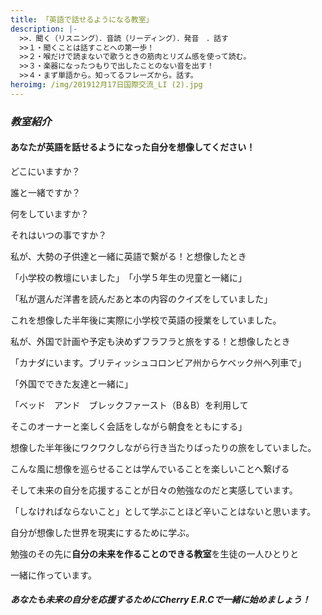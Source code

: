 ```yaml
---
title: 「英語で話せるようになる教室」
description: |-
  >>．聞く（リスニング）．音読（リーディング）．発音　．話す
  >>１・聞くことは話すことへの第一歩！
  >>２・喉だけで読まないで歌うときの筋肉とリズム感を使って読む。
  >>３・楽器になったつもりで出したことのない音を出す！
  >>４・まず単語から。知ってるフレーズから。話す。
heroimg: /img/201912月17日国際交流_LI (2).jpg
---
```

### *教室紹介*

#### あなたが英語を話せるようになった自分を想像してください！

どこにいますか？　　

誰と一緒ですか？　　

何をしていますか？

それはいつの事ですか？

私が、大勢の子供達と一緒に英語で繋がる！と想像したとき

「小学校の教壇にいました」　「小学５年生の児童と一緒に」

「私が選んだ洋書を読んだあと本の内容のクイズをしていました」

これを想像した半年後に実際に小学校で英語の授業をしていました。

私が、外国で計画や予定も決めずフラフラと旅をする！と想像したとき

「カナダにいます。ブリティッシュコロンビア州からケベック州へ列車で」

「外国でできた友達と一緒に」

「ベッド　アンド　ブレックファースト（B＆B）を利用して

そこのオーナーと楽しく会話をしながら朝食をともにする」

想像した半年後にワクワクしながら行き当たりばったりの旅をしていました。

こんな風に想像を巡らせることは学んでいることを楽しいことへ繋げる

そして未来の自分を応援することが日々の勉強なのだと実感しています。

「しなければならないこと」として学ぶことほど辛いことはないと思います。

自分が想像した世界を現実にするために学ぶ。

勉強のその先に**自分の未来を作ることのできる教室**を生徒の一人ひとりと

一緒に作っています。

##### あなたも未来の自分を応援するためにCherry E.R.Cで一緒に始めましょう！
